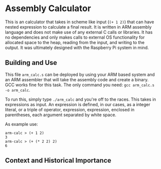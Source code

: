 # Assembly Calculator

This is an calculator that takes in scheme like input (`(+ 1 2)`) that can have nested expression to calculate a final result.  It is written in ARM assembly language and does not make use of any external C calls or libraries.  It has no dependencies and only makes calls to external OS functionality for allocated space to the heap, reading from the input, and writing to the output.  It was ultimately designed with the Raspberry Pi system in mind.

## Building and Use

This file `arm_calc.s` can be deployed by using your ARM based system and an ARM assembler that will take the assembly code and create a binary.  GCC works fine for this task.  The only command you need: `gcc arm_calc.s -o arm_calc`.

To run this, simply type `./arm_calc` and you're off to the races.  This takes in expressions as input.  An expression is defined, in our cases, as a integer literal, or a triple of operator, expression, expression, enclosed in parentheses, each argument separated by white space.

As example use:
```
arm-calc > (+ 1 2)
3
arm-calc > (+ (* 2 2) 2)
6
```

## Context and Historical Importance


